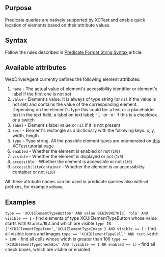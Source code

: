## Purpose

Predicate queries are natively supported by XCTest and enable quick location of elements based on their attribute values. 

## Syntax

Follow the rules described in [Predicate Format String Syntax](https://developer.apple.com/library/content/documentation/Cocoa/Conceptual/Predicates/Articles/pSyntax.html) article. 

## Available attributes

WebDriverAgent currently defines the following element attributes:

1. `name` - The actual value of element's accessibility identifier or element's label if the first one is not set
1. `value` - Element's value. It is always of type string (or `nil` if the value is not set) and contains the value of the corresponding element. Depending on the element's type this could be: a text or a placeholder text in the text field; a label on text label; `'1'` or `'0'` if this is a checkbox or a switch
1. `label` - Element's label value or `nil` if it is not present
1. `rect` - Element's rectangle as a dictionary with the following keys: x, y, width, heigth
1. `type` - Type string. All the possible element types are enumerated on [this](https://developer.apple.com/documentation/xctest/xcuielementtype) XCTest tutorial page.
1. `enabled` - Whether the element is enabled or not (`1`/`0`)
1. `visible` - Whether the element is displayed or not (`1`/`0`)
1. `accessible` - Whether the element is accessible or not (`1`/`0`)
1. `accessibilityContainer` - Whether the element is an accessibility container or not (`1`/`0`)

All these attribute names can be used in predicate queries also with `wd` prefixes, for example `wdName`.

## Examples

`type == 'XCUIElementTypeButton' AND value BEGINSWITH[c] 'bla' AND visible == 1` - find elements of type XCUIElementTypeButton whose value starts with `Bla`/`bla`/`BLA` and which are visible
`type IN {'XCUIElementTypeIcon','XCUIElementTypeImage'} AND visible == 1` - find all visible icons and images
`type == 'XCUIElementTypeCell' AND rect.width > 100` - find all cells whose width is greater than 100
`type == 'XCUIElementTypeCheckBox' AND (visible == 1 OR enabled == 1)` - find all check boxes, which are visible or enabled
